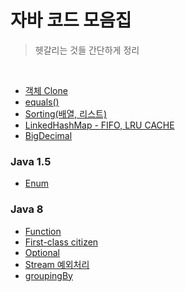 # 자바 코드 모음집

> 헷갈리는 것들 간단하게 정리

&nbsp;

- [객체 Clone](./object/객체%20clone.md)
- [equals()](./object/equals().md)
- [Sorting(배열, 리스트)](./collections/Sorting(배열,%20리스트).md)
- [LinkedHashMap - FIFO, LRU CACHE](./collections/LinkedHashMap%20-%20FIFO,%20LRU%20CACHE.md)
- [BigDecimal](./etc/BigDecimal.md)

### Java 1.5
- [Enum](./etc/Enum.md)

### Java 8
- [Function](./functional/Function.md)
- [First-class citizen](./functional/First-class%20citizen.md)
- [Optional](./etc/Optional.md)
- [Stream 예외처리](./stream/Stream%20예외처리.md)
- [groupingBy](./stream/groupingBy.md)
